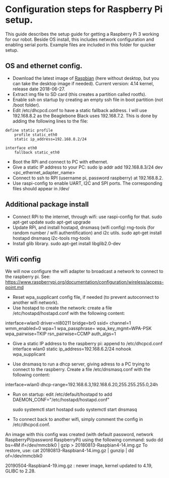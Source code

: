 # Configuration steps for Raspberry Pi setup.

This guide describes the setup guide for getting a Raspberry Pi 3 working for our robot. Beside OS install, this includes
network configuration and enabling serial ports. Example files are included in this folder for quicker setup.

## OS and ethernet config.

 - Download the latest image of [Raspbian](https://www.raspberrypi.org/downloads/raspbian/)
 (here without desktop, but you can take the desktop image if needed). Current version: 4.14 kernel, release date 2018-06-27.
 - Extract img file to SD card (this creates a partition called rootfs).
 - Enable ssh on startup by creating an empty ssh file in boot partition (not /boot folder).
 - Edit /etc/dhcpcd.conf to have a static fallback address. I will use 192.168.8.2 as the Beaglebone Black uses 192.168.7.2.
 This is done by adding the following lines to the file:
```
define static profile
    profile static_eth0
    static ip_address=192.168.8.2/24

interface eth0
    fallback static_eth0
```

 - Boot the RPi and connect to PC with ethernet.
 - Give a static IP address to your PC: sudo ip addr add 192.168.8.3/24 dev <pc_ethernet_adapter_name>
 - Connect to ssh to RPI (username pi, password raspberry) at 192.168.8.2.
 - Use raspi-config to enable UART, I2C and SPI ports. The corresponding files should appear in /dev/

## Additional package install
 - Connect RPi to the internet, through wifi: use raspi-config for that.
  sudo apt-get update
  sudo apt-get upgrade
 - Update RPi, and install hostapd, dnsmasq (wifi config) rng-tools (for random number / wifi authentification) and i2c utils.
  sudo apt-get install hostapd dnsmasq i2c-tools rng-tools
 - Install glib library.
sudo apt-get install libglib2.0-dev

## Wifi config

We will now configure the wifi adapter to broadcast a network to connect to the raspberry pi.
See: https://www.raspberrypi.org/documentation/configuration/wireless/access-point.md

 - Reset wpa_supplicant config file, if needed (to prevent autoconnect to another wifi network).
 - Use hostapd to create the network: create a file /etc/hostapd/hostapd.conf with the following content:

interface=wlan0
driver=nl80211
bridge=br0
ssid=<NetworkName>
channel=1
wmm_enabled=0
wpa=1
wpa_passphrase=<Password>
wpa_key_mgmt=WPA-PSK
wpa_pairwise=TKIP
rsn_pairwise=CCMP
auth_algs=1

 - Give a static IP address to the raspberry pi: append to /etc/dhcpcd.conf
	interface wlan0
		static ip_address=192.168.6.2/24
		nohook wpa_supplicant

 - Use dnsmasq to run a dhcp server, giving adress to a PC trying to connect to the raspberry.
 Create a file /etc/dnsmasq.conf with the following content:

  interface=wlan0
	dhcp-range=192.168.6.3,192.168.6.20,255.255.255.0,24h


 - Run on startup: edit /etc/default/hostapd to add
	DAEMON_CONF="/etc/hostapd/hostapd.conf"

	sudo systemctl start hostapd
	sudo systemctl start dnsmasq

 - To connect back to another wifi, simply comment the config in /etc/dhcpcd.conf.

An image with this config was created (with default password, network RaspberryPi/password RaspberryPi) using the following command:
sudo dd bs=4M if=/dev/mmcblk0 | gzip > 20180813-Raspbian4-14.img.gz
To restore, use:
cat 20180813-Raspbian4-14.img.gz | gunzip | dd of=/dev/mmcblk0

20190504-Raspbian4-19.img.gz : newer image, kernel updated to 4.19, GLIBC to 2.28.

